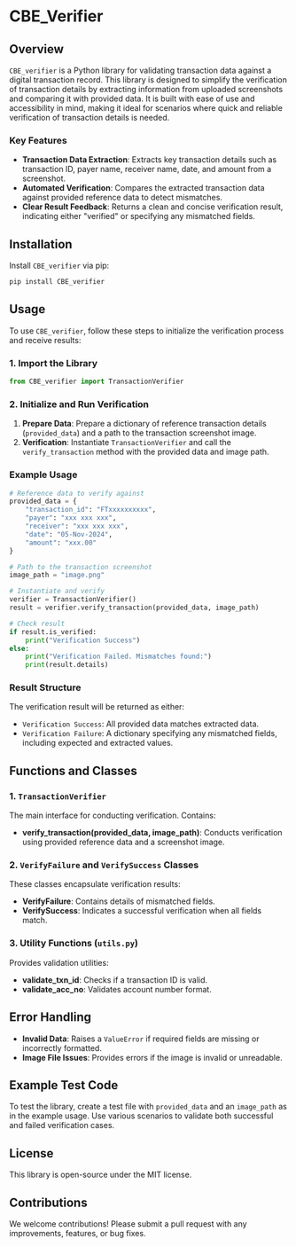 # CBE_Verifier

## Overview

`CBE_verifier` is a Python library for validating transaction data against a digital transaction record. This library is designed to simplify the verification of transaction details by extracting information from uploaded screenshots and comparing it with provided data. It is built with ease of use and accessibility in mind, making it ideal for scenarios where quick and reliable verification of transaction details is needed.

### Key Features
- **Transaction Data Extraction**: Extracts key transaction details such as transaction ID, payer name, receiver name, date, and amount from a screenshot.
- **Automated Verification**: Compares the extracted transaction data against provided reference data to detect mismatches.
- **Clear Result Feedback**: Returns a clean and concise verification result, indicating either "verified" or specifying any mismatched fields.

## Installation

Install `CBE_verifier` via pip:

```bash
pip install CBE_verifier
```

## Usage

To use `CBE_verifier`, follow these steps to initialize the verification process and receive results:

### 1. Import the Library

```python
from CBE_verifier import TransactionVerifier
```

### 2. Initialize and Run Verification

1. **Prepare Data**: Prepare a dictionary of reference transaction details (`provided_data`) and a path to the transaction screenshot image.
2. **Verification**: Instantiate `TransactionVerifier` and call the `verify_transaction` method with the provided data and image path.

### Example Usage

```python
# Reference data to verify against
provided_data = {
    "transaction_id": "FTxxxxxxxxxx",
    "payer": "xxx xxx xxx",
    "receiver": "xxx xxx xxx",
    "date": "05-Nov-2024",
    "amount": "xxx.00"
}

# Path to the transaction screenshot
image_path = "image.png"

# Instantiate and verify
verifier = TransactionVerifier()
result = verifier.verify_transaction(provided_data, image_path)

# Check result
if result.is_verified:
    print("Verification Success")
else:
    print("Verification Failed. Mismatches found:")
    print(result.details)
```

### Result Structure
The verification result will be returned as either:
- `Verification Success`: All provided data matches extracted data.
- `Verification Failure`: A dictionary specifying any mismatched fields, including expected and extracted values.

## Functions and Classes

### 1. `TransactionVerifier`
The main interface for conducting verification. Contains:
- **verify_transaction(provided_data, image_path)**: Conducts verification using provided reference data and a screenshot image.

### 2. `VerifyFailure` and `VerifySuccess` Classes
These classes encapsulate verification results:
- **VerifyFailure**: Contains details of mismatched fields.
- **VerifySuccess**: Indicates a successful verification when all fields match.

### 3. Utility Functions (`utils.py`)
Provides validation utilities:
- **validate_txn_id**: Checks if a transaction ID is valid.
- **validate_acc_no**: Validates account number format.

## Error Handling

- **Invalid Data**: Raises a `ValueError` if required fields are missing or incorrectly formatted.
- **Image File Issues**: Provides errors if the image is invalid or unreadable.

## Example Test Code

To test the library, create a test file with `provided_data` and an `image_path` as in the example usage. Use various scenarios to validate both successful and failed verification cases.

## License

This library is open-source under the MIT license.

## Contributions

We welcome contributions! Please submit a pull request with any improvements, features, or bug fixes.
